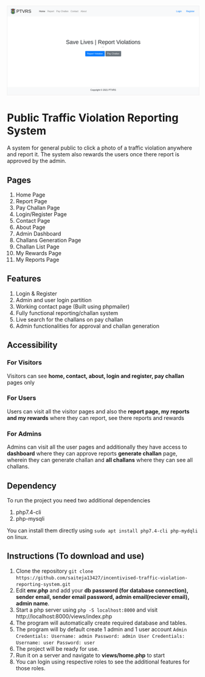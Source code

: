 <div style="text-align:center">
  <img src="/images/ptvrs.png" style="border: solid 1px; border-color: #f0f0f0">
</div>  

# Public Traffic Violation Reporting System



A system for general public to click a photo of a traffic violation anywhere and report it. The system also rewards the users once there report is approved by the admin.


## Pages
1. Home Page
2. Report Page
3. Pay Challan Page
4. Login/Register Page
5. Contact Page
6. About Page
7. Admin Dashboard
8. Challans Generation Page
9. Challan List Page
10. My Rewards Page
11. My Reports Page

## Features
1. Login & Register
2. Admin and user login partition
3. Working contact page (Built using phpmailer)
4. Fully functional reporting/challan system
5. Live search for the challans on pay challan
6. Admin functionalities for approval and challan generation

## Accessibility

### For Visitors
Visitors can see **home, contact, about, login and register, pay challan** pages only

### For Users
Users can visit all the visitor pages and also the **report page, my reports and my rewards** where they can report, see there reports and rewards

### For Admins
Admins can visit all the user pages and additionally they have access to **dashboard** where they can approve reports **generate challan** page, wherein they can generate challan and **all challans** where they can see all challans.

## Dependency

To run the project you need two additional dependencies

1. php7.4-cli
2. php-mysqli

You can install them directly using `sudo apt install php7.4-cli php-mydqli` on linux.

## Instructions (To download and use)

1. Clone the repository `git clone https://github.com/saiteja13427/incentivised-traffic-violation-reporting-system.git`
2. Edit **env.php** and add your **db password (for database connection), sender email, sender email password, admin email(reciever email), admin name**.
3. Start a php server using `php -S localhost:8000` and visit http://localhost:8000/views/index.php
4. The program will automatically create required database and tables.
5. The program will by default create 1 admin and 1 user account
    `Admin Credentials:
        Username: admin
        Password: admin
    User Credentials:
        Username: user
        Password: user`
6. The project will be ready for use.
7. Run it on a server and navigate to **views/home.php** to start
8. You can login using respective roles to see the additional features for those roles.